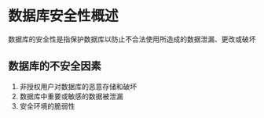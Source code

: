 # 数据库安全性概述

数据库的安全性是指保护数据库以防止不合法使用所造成的数据泄漏、更改或破坏

## 数据库的不安全因素

1. 非授权用户对数据库的恶意存储和破坏
2. 数据库中重要或敏感的数据被泄漏
3. 安全环境的脆弱性